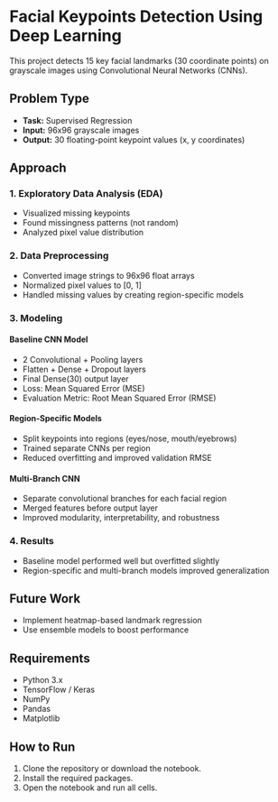 # Facial Keypoints Detection Using Deep Learning

This project detects 15 key facial landmarks (30 coordinate points) on grayscale images using Convolutional Neural Networks (CNNs).

## Problem Type
- **Task:** Supervised Regression
- **Input:** 96x96 grayscale images
- **Output:** 30 floating-point keypoint values (x, y coordinates)

## Approach

### 1. Exploratory Data Analysis (EDA)
- Visualized missing keypoints
- Found missingness patterns (not random)
- Analyzed pixel value distribution

### 2. Data Preprocessing
- Converted image strings to 96x96 float arrays
- Normalized pixel values to [0, 1]
- Handled missing values by creating region-specific models

### 3. Modeling

#### Baseline CNN Model
- 2 Convolutional + Pooling layers
- Flatten + Dense + Dropout layers
- Final Dense(30) output layer
- Loss: Mean Squared Error (MSE)
- Evaluation Metric: Root Mean Squared Error (RMSE)

#### Region-Specific Models
- Split keypoints into regions (eyes/nose, mouth/eyebrows)
- Trained separate CNNs per region
- Reduced overfitting and improved validation RMSE

#### Multi-Branch CNN
- Separate convolutional branches for each facial region
- Merged features before output layer
- Improved modularity, interpretability, and robustness

### 4. Results
- Baseline model performed well but overfitted slightly
- Region-specific and multi-branch models improved generalization

## Future Work
- Implement heatmap-based landmark regression
- Use ensemble models to boost performance

## Requirements
- Python 3.x
- TensorFlow / Keras
- NumPy
- Pandas
- Matplotlib

## How to Run
1. Clone the repository or download the notebook.
2. Install the required packages.
3. Open the notebook and run all cells.
